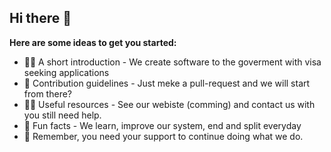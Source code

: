 ## Hi there 👋



**Here are some ideas to get you started:**

* 🙋‍♀️ A short introduction - We create software to the goverment with visa seeking applications
* 🌈 Contribution guidelines - Just meke a pull-request and we will start from there?
* 👩‍💻 Useful resources - See our webiste (comming) and contact us with you still need help.
* 🍿 Fun facts - We learn, improve our system, end and split everyday
* 🧙 Remember, you need your support to continue doing what we do.


